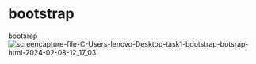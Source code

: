 # bootstrap
 bootsrap
![screencapture-file-C-Users-lenovo-Desktop-task1-bootstrap-botsrap-html-2024-02-08-12_17_03](https://github.com/sahuabhisek/bootstrap/assets/155800734/8be92ec6-3214-4429-a053-97d9deba45b1)
